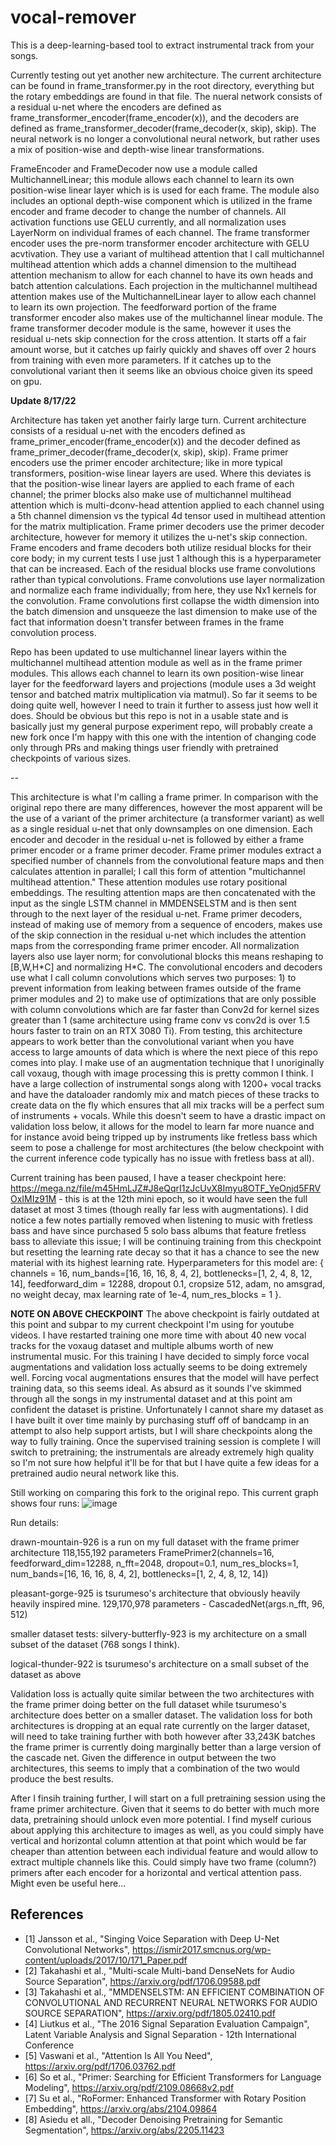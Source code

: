 # vocal-remover

This is a deep-learning-based tool to extract instrumental track from your songs.

Currently testing out yet another new architecture. The current architecture can be found in frame_transformer.py in the root directory, everything but the rotary embeddings are found in that file. The nueral network consists of a residual u-net where the encoders are defined as frame_transformer_encoder(frame_encoder(x)), and the decoders are defined as frame_transformer_decoder(frame_decoder(x, skip), skip). The neural network is no longer a convolutional neural network, but rather uses a mix of position-wise and depth-wise linear transformations.

FrameEncoder and FrameDecoder now use a module called MultichannelLinear; this module allows each channel to learn its own position-wise linear layer which is is used for each frame. The module also includes an optional depth-wise component which is utilized in the frame encoder and frame decoder to change the number of channels. All activation functions use GELU currently, and all normalization uses LayerNorm on individual frames of each channel. The frame transformer encoder uses the pre-norm transformer encoder architecture with GELU acvtivation. They use a variant of multihead attention that I call multichannel multihead attention which adds a channel dimension to the multihead attention mechanism to allow for each channel to have its own heads and batch attention calculations. Each projection in the multichannel multihead attention makes use of the MultichannelLinear layer to allow each channel to learn its own projection. The feedforward portion of the frame transformer encoder also makes use of the multichannel linear module. The frame transformer decoder module is the same, however it uses the residual u-nets skip connection for the cross attention. It starts off a fair amount worse, but it catches up fairly quickly and shaves off over 2 hours from training with even more parameters. If it catches up to the convolutional variant then it seems like an obvious choice given its speed on gpu.

**Update 8/17/22**

Architecture has taken yet another fairly large turn. Current architecture consists of a residual u-net with the encoders defined as frame_primer_encoder(frame_encoder(x)) and the decoder defined as frame_primer_decoder(frame_decoder(x, skip), skip). Frame primer encoders use the primer encoder architecture; like in more typical transformers, position-wise linear layers are used. Where this deviates is that the position-wise linear layers are applied to each frame of each channel; the primer blocks also make use of multichannel multihead attention which is multi-dconv-head attention applied to each channel using a 5th channel dimension vs the typical 4d tensor used in multihead attention for the matrix multiplication. Frame primer decoders use the primer decoder architecture, however for memory it utilizes the u-net's skip connection. Frame encoders and frame decoders both utilize residual blocks for their core body; in my current tests I use just 1 although this is a hyperparameter that can be increased. Each of the residual blocks use frame convolutions rather than typical convolutions. Frame convolutions use layer normalization and normalize each frame individually; from here, they use Nx1 kernels for the convolution. Frame convolutions first collapse the width dimension into the batch dimension and unsqueeze the last dimension to make use of the fact that information doesn't transfer between frames in the frame convolution process.

Repo has been updated to use multichannel linear layers within the multichannel multihead attention module as well as in the frame primer modules. This allows each channel to learn its own position-wise linear layer for the feedforward layers and projections (module uses a 3d weight tensor and batched matrix multiplication via matmul). So far it seems to be doing quite well, however I need to train it further to assess just how well it does. Should be obvious but this repo is not in a usable state and is basically just my general purpose experiment repo, will probably create a new fork once I'm happy with this one with the intention of changing code only through PRs and making things user friendly with pretrained checkpoints of various sizes.

--

This architecture is what I'm calling a frame primer. In comparison with the original repo there are many differences, however the most apparent will be the use of a variant of the primer architecture (a transformer variant) as well as a single residual u-net that only downsamples on one dimension. Each encoder and decoder in the residual u-net is followed by either a frame primer encoder or a frame primer decoder. Frame primer modules extract a specified number of channels from the convolutional feature maps and then calculates attention in parallel; I call this form of attention "multichannel multihead attention." These attention modules use rotary positional embeddings. The resulting attention maps are then concatenated with the input as the single LSTM channel in MMDENSELSTM and is then sent through to the next layer of the residual u-net. Frame primer decoders, instead of making use of memory from a sequence of encoders, makes use of the skip connection in the residual u-net which includes the attention maps from the corresponding frame primer encoder. All normalization layers also use layer norm; for convolutional blocks this means reshaping to [B,W,H\*C] and normalizing H\*C. The convolutional encoders and decoders use what I call column convolutions which serves two purposes: 1) to prevent information from leaking between frames outside of the frame primer modules and 2) to make use of optimizations that are only possible with column convolutions which are far faster than Conv2d for kernel sizes greater than 1 (same architecture using frame conv vs conv2d is over 1.5 hours faster to train on an RTX 3080 Ti). From testing, this architecture appears to work better than the convolutional variant when you have access to large amounts of data which is where the next piece of this repo comes into play. I make use of an augmentation technique that I unoriginally call voxaug, though with image processing this is pretty common I think. I have a large collection of instrumental songs along with 1200+ vocal tracks and have the dataloader randomly mix and match pieces of these tracks to create data on the fly which ensures that all mix tracks will be a perfect sum of instruments + vocals. While this doesn't seem to have a drastic impact on validation loss below, it allows for the model to learn far more nuance and for instance avoid being tripped up by instruments like fretless bass which seem to pose a challenge for most architectures (the below checkpoint with the current inference code typically has no issue with fretless bass at all).

Current training has been paused, I have a teaser checkpoint here: https://mega.nz/file/m45HmLJZ#J8eQqrI1zJcUvX8Imyu8OTF_YeOnjd5FRVOxIMIz91M - this is at the 12th mini epoch, so it would have seen the full dataset at most 3 times (though really far less with augmentations). I did notice a few notes partially removed when listening to music with fretless bass and have since purchased 5 solo bass albums that feature fretless bass to alleviate this issue; I will be continuing training from this checkpoint but resetting the learning rate decay so that it has a chance to see the new material with its highest learning rate. Hyperparameters for this model are: { channels = 16, num_bands=[16, 16, 16, 8, 4, 2], bottlenecks=[1, 2, 4, 8, 12, 14], feedforward_dim = 12288, dropout 0.1, cropsize 512, adam, no amsgrad, no weight decay, max learning rate of 1e-4, num_res_blocks = 1 }.

**NOTE ON ABOVE CHECKPOINT** 
The above checkpoint is fairly outdated at this point and subpar to my current checkpoint I'm using for youtube videos. I have restarted training one more time with about 40 new vocal tracks for the voxaug dataset and multiple albums worth of new instrumental music. For this training I have decided to simply force vocal augmentations and validation loss actually seems to be doing extremely well. Forcing vocal augmentations ensures that the model will have perfect training data, so this seems ideal. As absurd as it sounds I've skimmed through all the songs in my instrumental dataset and at this point am confident the dataset is pristine. Unfortunately I cannot share my dataset as I have built it over time mainly by purchasing stuff off of bandcamp in an attempt to also help support artists, but I will share checkpoints along the way to fully training. Once the supervised training session is complete I will switch to pretraining; the instrumentals are already extremely high quality so I'm not sure how helpful it'll be for that but I have quite a few ideas for a pretrained audio neural network like this.

Still working on comparing this fork to the original repo. This current graph shows four runs: ![image](https://user-images.githubusercontent.com/30326384/183276706-242271c0-b519-4349-9d71-1cbaa10d2589.png)

Run details:

drawn-mountain-926 is a run on my full dataset with the frame primer architecture 118,155,192 parameters FramePrimer2(channels=16, feedforward_dim=12288, n_fft=2048, dropout=0.1, num_res_blocks=1, num_bands=[16, 16, 16, 8, 4, 2], bottlenecks=[1, 2, 4, 8, 12, 14])

pleasant-gorge-925 is tsurumeso's architecture that obviously heavily heavily inspired mine. 129,170,978 parameters - CascadedNet(args.n_fft, 96, 512)

smaller dataset tests:
silvery-butterfly-923 is my architecture on a small subset of the dataset (768 songs I think).

logical-thunder-922 is tsurumeso's architecture on a small subset of the dataset as above

Validation loss is actually quite similar between the two architectures with the frame primer doing better on the full dataset while tsurumeso's architecture does better on a smaller dataset. The validation loss for both architectures is dropping at an equal rate currently on the larger dataset, will need to take training further with both however after 33,243K batches the frame primer is currently doing marginally better than a large version of the cascade net. Given the difference in output between the two architectures, this seems to imply that a combination of the two would produce the best results.

After I finsih training further, I will start on a full pretraining session using the frame primer architecture. Given that it seems to do better with much more data, pretraining should unlock even more potential. I find myself curious about applying this architecture to images as well, as you could simply have vertical and horizontal column attention at that point which would be far cheaper than attention between each individual feature and would allow to extract multiple channels like this. Could simply have two frame (column?) primers after each encoder for a horizontal and vertical attention pass. Might even be useful here...

## References
- [1] Jansson et al., "Singing Voice Separation with Deep U-Net Convolutional Networks", https://ismir2017.smcnus.org/wp-content/uploads/2017/10/171_Paper.pdf
- [2] Takahashi et al., "Multi-scale Multi-band DenseNets for Audio Source Separation", https://arxiv.org/pdf/1706.09588.pdf
- [3] Takahashi et al., "MMDENSELSTM: AN EFFICIENT COMBINATION OF CONVOLUTIONAL AND RECURRENT NEURAL NETWORKS FOR AUDIO SOURCE SEPARATION", https://arxiv.org/pdf/1805.02410.pdf
- [4] Liutkus et al., "The 2016 Signal Separation Evaluation Campaign", Latent Variable Analysis and Signal Separation - 12th International Conference
- [5] Vaswani et al., "Attention Is All You Need", https://arxiv.org/pdf/1706.03762.pdf
- [6] So et al., "Primer: Searching for Efficient Transformers for Language Modeling", https://arxiv.org/pdf/2109.08668v2.pdf
- [7] Su et al., "RoFormer: Enhanced Transformer with Rotary Position Embedding", https://arxiv.org/abs/2104.09864
- [8] Asiedu et all., "Decoder Denoising Pretraining for Semantic Segmentation", https://arxiv.org/abs/2205.11423
